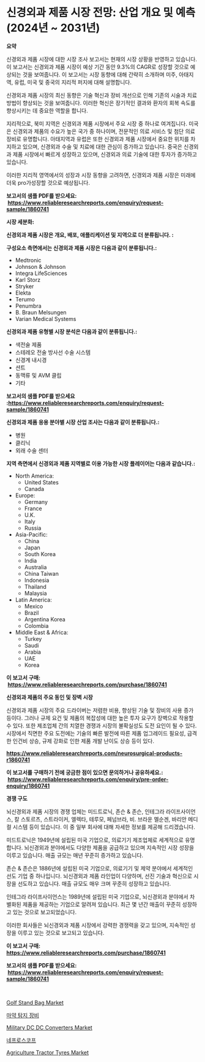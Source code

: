 <p><h1>신경외과 제품 시장 전망: 산업 개요 및 예측 (2024년 ~ 2031년)</h1></p><p><strong>요약</strong></p>
<p><p>신경외과 제품 시장에 대한 시장 조사 보고서는 현재의 시장 상황을 반영하고 있습니다. 이 보고서는 신경외과 제품 시장이 예상 기간 동안 9.3%의 CAGR로 성장할 것으로 예상되는 것을 보여줍니다. 이 보고서는 시장 동향에 대해 간략히 소개하며 미주, 아태지역, 유럽, 미국 및 중국의 지리적 퍼지에 대해 설명합니다.</p><p>신경외과 제품 시장의 최신 동향은 기술 혁신과 장비 개선으로 인해 기존의 시술과 치료 방법이 향상되는 것을 보여줍니다. 이러한 혁신은 장기적인 결과와 환자의 회복 속도를 향상시키는 데 중요한 역할을 합니다.</p><p>지리적으로, 북미 지역은 신경외과 제품 시장에서 주요 시장 중 하나로 여겨집니다. 미국은 신경외과 제품의 수요가 높은 국가 중 하나이며, 전문적인 의료 서비스 및 첨단 의료 장비로 유명합니다. 아태지역과 유럽은 또한 신경외과 제품 시장에서 중요한 위치를 차지하고 있으며, 신경외과 수술 및 치료에 대한 관심이 증가하고 있습니다. 중국은 신경외과 제품 시장에서 빠르게 성장하고 있으며, 신경외과 의료 기술에 대한 투자가 증가하고 있습니다.</p><p>이러한 지리적 영역에서의 성장과 시장 동향을 고려하면, 신경외과 제품 시장은 미래에 더욱 pro가성장할 것으로 예상됩니다.</p></p>
<p><strong>보고서의 샘플 PDF를 받으세요: &nbsp;<a href="https://www.reliableresearchreports.com/enquiry/request-sample/1860741">https://www.reliableresearchreports.com/enquiry/request-sample/1860741</a></strong></p>
<p><strong>시장 세분화:</strong></p>
<p><strong> 신경외과 제품 시장은 개요, 배포, 애플리케이션 및 지역으로 더 분류됩니다. :</strong></p>
<p><strong>구성요소 측면에서는 신경외과 제품 시장은 다음과 같이 분류됩니다.:</strong></p>
<p><ul><li>Medtronic</li><li>Johnson & Johnson</li><li>Integra LifeSciences</li><li>Karl Storz</li><li>Stryker</li><li>Elekta</li><li>Terumo</li><li>Penumbra</li><li>B. Braun Melsungen</li><li>Varian Medical Systems</li></ul></p>
<p><strong> 신경외과 제품 유형별 시장 분석은 다음과 같이 분류됩니다.:</strong></p>
<p><ul><li>색전술 제품</li><li>스테레오 전술 방사선 수술 시스템</li><li>신경계 내시경</li><li>션트</li><li>동맥류 및 AVM 클립</li><li>기타</li></ul></p>
<p><strong>보고서의 샘플 PDF를 받으세요 :<a href="https://www.reliableresearchreports.com/enquiry/request-sample/1860741">https://www.reliableresearchreports.com/enquiry/request-sample/1860741</a></strong></p>
<p><strong> 신경외과 제품 응용 분야별 시장 산업 조사는 다음과 같이 분류됩니다.:</strong></p>
<p><ul><li>병원</li><li>클리닉</li><li>외래 수술 센터</li></ul></p>
<p><strong>지역 측면에서 신경외과 제품 지역별로 이용 가능한 시장 플레이어는 다음과 같습니다.:</strong></p>
<p><ul>
    <li>
        North America:
        <ul>
            <li>United States</li>
            <li>Canada</li>
        </ul>
    </li>
    <li>
        Europe:
        <ul>
            <li>Germany</li>
            <li>France</li>
            <li>U.K.</li>
            <li>Italy</li>
            <li>Russia</li>
        </ul>
    </li>
    <li>
        Asia-Pacific:
        <ul>
            <li>China</li>
            <li>Japan</li>
            <li>South Korea</li>
            <li>India</li>
            <li>Australia</li>
            <li>China Taiwan</li>
            <li>Indonesia</li>
            <li>Thailand</li>
            <li>Malaysia</li>
        </ul>
    </li>
    <li>
        Latin America:
        <ul>
            <li>Mexico</li>
            <li>Brazil</li>
            <li>Argentina Korea</li>
            <li>Colombia</li>
        </ul>
    </li>
    <li>
        Middle East & Africa:
        <ul>
            <li>Turkey</li>
            <li>Saudi</li>
            <li>Arabia</li>
            <li>UAE</li>
            <li>Korea</li>
        </ul>
    </li>
    </ul></p>
<p><strong>이 보고서 구매: &nbsp;<a href="https://www.reliableresearchreports.com/purchase/1860741">https://www.reliableresearchreports.com/purchase/1860741</a></strong></p>
<p><strong>신경외과 제품의 주요 동인 및 장벽 시장</strong></p>
<p><p>신경외과 제품 시장의 주요 드라이버는 저렴한 비용, 향상된 기술 및 장비의 사용 증가 등이다. 그러나 규제 요건 및 제품의 복잡성에 대한 높은 투자 요구가 장벽으로 작용할 수 있다. 또한 제조업체 간의 치열한 경쟁과 시장의 불확실성도 도전 요인이 될 수 있다. 시장에서 직면한 주요 도전에는 기술의 빠른 발전에 따른 제품 업그레이드 필요성, 급격한 인건비 상승, 규제 강화로 인한 제품 개발 난이도 상승 등이 있다.</p></p>
<p><strong><a href="https://www.reliableresearchreports.com/neurosurgical-products-r1860741">https://www.reliableresearchreports.com/neurosurgical-products-r1860741</a></strong></p>
<p><strong>이 보고서를 구매하기 전에 궁금한 점이 있으면 문의하거나 공유하세요.: &nbsp;<a href="https://www.reliableresearchreports.com/enquiry/pre-order-enquiry/1860741">https://www.reliableresearchreports.com/enquiry/pre-order-enquiry/1860741</a></strong></p>
<p><strong>경쟁 구도</strong></p>
<p><p>뇌신경외과 제품 시장의 경쟁 업체는 미드트로닉, 존슨 & 존슨, 인테그라 라이프사이언스, 칼 스토르츠, 스트라이커, 엘렉타, 테루모, 페넘브라, 비. 브라운 멜순겐, 바리안 메디컬 시스템 등이 있습니다. 이 중 일부 회사에 대해 자세한 정보를 제공해 드리겠습니다.</p><p>미드트로닉은 1949년에 설립된 미국 기업으로, 의료기기 제조업체로 세계적으로 유명합니다. 뇌신경외과 분야에서도 다양한 제품을 공급하고 있으며 지속적인 시장 성장을 이루고 있습니다. 매출 규모는 매년 꾸준히 증가하고 있습니다.</p><p>존슨 & 존슨은 1886년에 설립된 미국 기업으로, 의료기기 및 제약 분야에서 세계적인 선도 기업 중 하나입니다. 뇌신경외과 제품 라인업이 다양하며, 선진 기술과 혁신으로 시장을 선도하고 있습니다. 매출 규모도 매우 크며 꾸준히 성장하고 있습니다.</p><p>인테그라 라이프사이언스는 1989년에 설립된 미국 기업으로, 뇌신경외과 분야에서 차별화된 제품을 제공하는 기업으로 알려져 있습니다. 최근 몇 년간 매출이 꾸준히 성장하고 있는 것으로 보고되었습니다.</p><p>이러한 회사들은 뇌신경외과 제품 시장에서 강력한 경쟁력을 갖고 있으며, 지속적인 성장을 이루고 있는 것으로 보고되고 있습니다.</p></p>
<p><strong>이 보고서 구매: &nbsp; <a href="https://www.reliableresearchreports.com/purchase/1860741">https://www.reliableresearchreports.com/purchase/1860741</a></strong></p>
<p><strong>보고서의 샘플 PDF를 받으세요: &nbsp;<a href="https://www.reliableresearchreports.com/enquiry/request-sample/1860741">https://www.reliableresearchreports.com/enquiry/request-sample/1860741</a></strong><strong></strong></p>
<p>&nbsp;</p>
<p><p><a href="https://issuu.com/reportprime-2/docs/golf-stand-bag-market-size-2030.pptx">Golf Stand Bag Market</a></p><p><a href="https://github.com/KellyLyncyh543964/Market-Research-Report-List-1/blob/main/761524269097.md">마약 탐지 장비</a></p><p><a href="https://github.com/luckyshygirl/Market-Research-Report-List-4/blob/main/military-dc-dc-converters-market.md">Military DC DC Converters Market</a></p><p><a href="https://github.com/rcabello548/Market-Research-Report-List-1/blob/main/236478969105.md">네프로스코프</a></p><p><a href="https://www.linkedin.com/pulse/agriculture-tractor-tyres-market-size-cagr-trends-2024-2030-3iiaf">Agriculture Tractor Tyres Market</a></p></p>